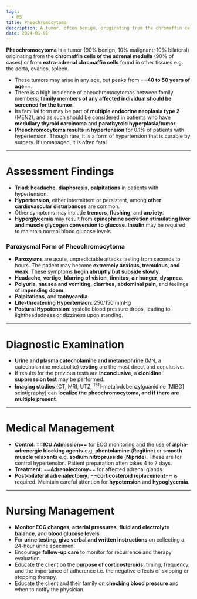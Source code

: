```yaml
---
tags:
  - MS
title: Pheochromocytoma
description: A tumor, often benign, originating from the chromaffin cells of the adrenal medulla (90%) or in extra-adrenal chromaffin tissue in other organs (10%).
date: 2024-01-01
---
```

**Pheochromocytoma** is a tumor (90% benign, 10% malignant; 10% bilateral) originating from the **chromaffin cells of the adrenal medulla** (90% of cases) or from **extra-adrenal chromaffin cells** found in other tissues e.g. the aorta, ovaries, spleen.
- These tumors may arise in any age, but peaks from ==**40 to 50 years of age**==.
- There is a high incidence of pheochromocytomas between family members; **family members of any affected individual should be screened for the tumor**.
- Its familial form may be part of **multiple endocrine neoplasia type 2** (MEN2), and as such should be considered in patients who have **medullary thyroid carcinoma** and **parathyroid hyperplasia/tumor**.
- **Pheochromocytoma results in hypertension** for 0.1% of patients with hypertension. Though rare, it is a form of hypertension that is curable by surgery. If unmanaged, it is often fatal.
___
# Assessment Findings
- **Triad**: **headache**, **diaphoresis**, **palpitations** in patients with hypertension.
- **Hypertension**, either intermittent or persistent, among **other cardiovascular disturbances** are common.
- Other symptoms may include **tremors**, **flushing**, and **anxiety**.
- **Hyperglycemia** may result from **epinephrine secretion stimulating liver and muscle glycogen conversion to glucose**. **Insulin** may be required to maintain normal blood glucose levels.
### Paroxysmal Form of Pheochromocytoma
- **Paroxysms** are acute, unpredictable attacks lasting from seconds to hours. The patient may become **extremely anxious, tremulous, and weak**. These symptoms **begin abruptly but subside slowly**.
- **Headache**, **vertigo**, **blurring of vision**, **tinnitus**, **air hunger**, **dyspnea**.
- **Polyuria**, **nausea and vomiting**, **diarrhea**, **abdominal pain**, and feelings of **impending doom**.
- **Palpitations**, and **tachycardia**
- **Life-threatening Hypertension**: 250/150 mmHg
- **Postural Hypotension**: systolic blood pressure drops, leading to lightheadedness or dizziness upon standing.
___
# Diagnostic Examination
- **Urine and plasma catecholamine and metanephrine** (MN, a catecholamine metabolite) **testing** are the most direct and conclusive.
- If results for the previous tests are **inconclusive**, a **clonidine suppression test** may be performed.
- **Imaging studies** (CT, MRI, UTZ, <sup>131</sup>I-metaiodobenzylguanidine \[MIBG] scintigraphy) can **localize the pheochromocytoma, and if there are multiple present**.
___
# Medical Management
- **Control**: **==ICU Admission==** for ECG monitoring and the use of **alpha-adrenergic blocking agents** e.g. **phentolamine** (**Regitine**) or **smooth muscle relaxants** e.g. **sodium nitroprusside** (**Nipride**). These are for control hypertension. Patient preparation often takes 4 to 7 days.
- **Treatment**: ==**Adrenalectomy**== for affected adrenal glands.
- **Post-bilateral adrenalectomy**, **==corticosteroid replacement==** is required. Maintain careful attention for **hypotension** and **hypoglycemia**.
___
# Nursing Management
- **Monitor ECG changes**, **arterial pressures**, **fluid and electrolyte balance**, and **blood glucose levels**.
- For **urine testing**, **give verbal and written instructions** on collecting a 24-hour urine specimen.
- Encourage **follow-up care** to monitor for recurrence and therapy evaluation.
- Educate the client on the **purpose of corticosteroids**, timing, frequency, and the importance of adherence i.e. the negative effects of skipping or stopping therapy.
- Educate the client and their family on **checking blood pressure** and when to notify the physician.